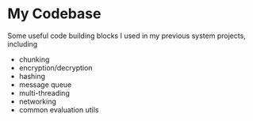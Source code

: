 # My Codebase

Some useful code building blocks I used in my previous system projects, including
- chunking
- encryption/decryption
- hashing
- message queue
- multi-threading
- networking
- common evaluation utils
